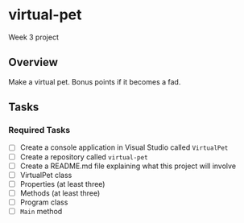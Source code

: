 # virtual-pet
Week 3 project

## Overview

Make a virtual pet. Bonus points if it becomes a fad.

## Tasks

### Required Tasks
  - [ ] Create a console application in Visual Studio called `VirtualPet`
  - [ ] Create a repository called `virtual-pet`
  - [ ] Create a README.md file explaining what this project will involve
  - [ ] VirtualPet class
  - [ ] Properties (at least three)
  - [ ] Methods (at least three)
  - [ ] Program class
  - [ ] `Main` method
